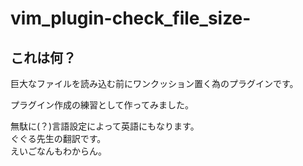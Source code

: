 # vim_plugin-check_file_size-
## これは何？
巨大なファイルを読み込む前にワンクッション置く為のプラグインです。

プラグイン作成の練習として作ってみました。

無駄に(？)言語設定によって英語にもなります。  
ぐぐる先生の翻訳です。  
えいごなんもわからん。
